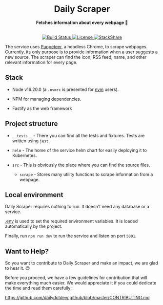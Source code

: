 <div align="center">
  <h1>Daily Scraper</h1>
  <strong>Fetches information about every webpage 🤖</strong>
</div>
<br>
<p align="center">
  <a href="https://circleci.com/gh/dailydotdev/daily-scraper">
    <img src="https://img.shields.io/circleci/build/github/dailydotdev/daily-scraper/master.svg" alt="Build Status">
  </a>
  <a href="https://github.com/dailydotdev/daily-scraper/blob/master/LICENSE">
    <img src="https://img.shields.io/github/license/dailydotdev/daily-scraper.svg" alt="License">
  </a>
  <a href="https://stackshare.io/daily/daily">
    <img src="http://img.shields.io/badge/tech-stack-0690fa.svg?style=flat" alt="StackShare">
  </a>
</p>

The service uses [Puppeteer](https://github.com/puppeteer/puppeteer), a headless Chrome, to scrape webpages.
Currently, its only purpose is to provide information when a user suggests a new source.
The scraper can find the icon, RSS feed, name, and other relevant information for every page.

## Stack

* Node v16.20.0 (a `.nvmrc` is presented for [nvm](https://github.com/nvm-sh/nvm) users).

* NPM for managing dependencies.

* Fastify as the web framework

## Project structure

* `__tests__` - There you can find all the tests and fixtures. Tests are written using `jest`.

* `helm` - The home of the service helm chart for easily deploying it to Kubernetes.

* `src` - This is obviously the place where you can find the source files.

  * `scrape` - Stores many utility functions to scrape information from a webpage.

## Local environment

Daily Scraper requires nothing to run. It doesn't need any database or a service.

[.env](.env) is used to set the required environment variables. It is loaded automatically by the project.

Finally, run `npm run dev` to run the service and listen on port `5001`.


## Want to Help?

So you want to contribute to Daily Scraper and make an impact, we are glad to hear it. :heart_eyes:

Before you proceed, we have a few guidelines for contribution that will make everything much easier.
We would appreciate it if you could dedicate the time and read them carefully:

https://github.com/dailydotdev/.github/blob/master/CONTRIBUTING.md
